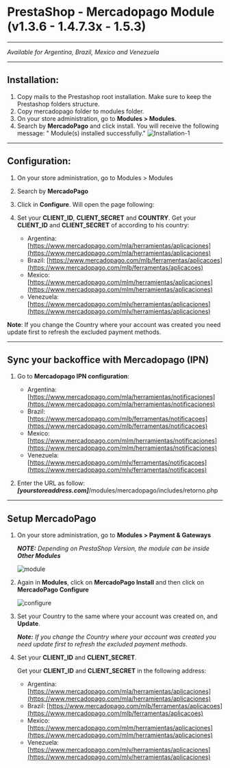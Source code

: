 # PrestaShop - Mercadopago Module (v1.3.6 - 1.4.7.3x - 1.5.3)

---
*Available for Argentina, Brazil, Mexico and Venezuela*

---

## Installation:

1. Copy mails to the Prestashop root installation. Make sure to keep the Prestashop folders structure.
2. Copy mercadopago folder to modules folder.
3. On your store administration, go to **Modules > Modules**.
4. Search by **MercadoPago** and click install.
You will receive the following message: " Module(s) installed successfully."
	![Installation-1](https://raw.github.com/mercadopago/cart-prestashop/master/README.img/Installation-1.png)

---	

## Configuration:
1. On your store administration, go to Modules > Modules
2. Search by **MercadoPago**
3. Click in **Configure**. Will open the page following:
4. Set your **CLIENT_ID**, **CLIENT_SECRET** and **COUNTRY**. 
Get your **CLIENT_ID** and **CLIENT_SECRET** of according to his country:

	* Argentina: [https://www.mercadopago.com/mla/herramientas/aplicaciones](https://www.mercadopago.com/mla/herramientas/aplicaciones)
	* Brazil: [https://www.mercadopago.com/mlb/ferramentas/aplicacoes](https://www.mercadopago.com/mlb/ferramentas/aplicacoes)
	* Mexico: [https://www.mercadopago.com/mlm/herramientas/aplicaciones](https://www.mercadopago.com/mlm/herramientas/aplicaciones)
	* Venezuela: [https://www.mercadopago.com/mlv/herramientas/aplicaciones](https://www.mercadopago.com/mlv/herramientas/aplicaciones)

**Note**:  If you change the Country where your account was created you need update first to refresh the excluded payment methods.

---

## Sync your backoffice with Mercadopago (IPN) 

1. Go to **Mercadopago IPN configuration**:

    * Argentina: [https://www.mercadopago.com/mla/herramientas/notificaciones](https://www.mercadopago.com/mla/herramientas/notificaciones)
    * Brazil: [https://www.mercadopago.com/mlb/ferramentas/notificacoes](https://www.mercadopago.com/mlb/ferramentas/notificacoes)
    * Mexico: [https://www.mercadopago.com/mlm/herramientas/notificaciones](https://www.mercadopago.com/mlm/herramientas/notificaciones)
    * Venezuela: [https://www.mercadopago.com/mlv/ferramentas/notificacoes](https://www.mercadopago.com/mlv/ferramentas/notificacoes)

2. Enter the URL as follow: ***[yourstoreaddress.com]***/modules/mercadopago/includes/retorno.php











---
## Setup MercadoPago

1. On your store administration,  go to **Modules > Payment & Gateways**

	***NOTE:*** *Depending on PrestaShop Version, the module can be inside **Other Modules***

	![module](https://raw.github.com/mercadopago/cart-prestashop/master/README.img/module.png)

2. Again in **Modules**, click on **MercadoPago Install** and then click on **MercadoPago Configure**

	![configure](https://raw.github.com/mercadopago/cart-prestashop/master/README.img/configure.png)<br />

3. Set your Country to the same where your account was created on, and **Update**.

	***Note:*** *If you change the Country where your account was created you need update  first to refresh the excluded payment methods.*

4. Set your **CLIENT_ID** and **CLIENT_SECRET**.

	Get your **CLIENT_ID** and **CLIENT_SECRET** in the following address:

	* Argentina: [https://www.mercadopago.com/mla/herramientas/aplicaciones](https://www.mercadopago.com/mla/herramientas/aplicaciones)
	* Brazil: [https://www.mercadopago.com/mlb/ferramentas/aplicacoes](https://www.mercadopago.com/mlb/ferramentas/aplicacoes)
	* Mexico: [https://www.mercadopago.com/mlm/herramientas/aplicaciones](https://www.mercadopago.com/mlm/herramientas/aplicaciones)
	* Venezuela: [https://www.mercadopago.com/mlv/herramientas/aplicaciones](https://www.mercadopago.com/mlv/herramientas/aplicaciones)
